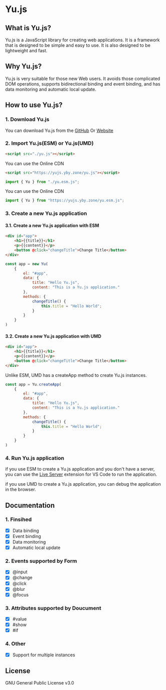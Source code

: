 # Yu.js


## What is Yu.js?

Yu.js is a JavaScript library for creating web applications. It is a framework that is designed to be simple and easy to use. It is also designed to be lightweight and fast.

## Why Yu.js?

Yu.js is very suitable for those new Web users. It avoids those complicated DOM operations, supports bidirectional binding and event binding, and has data monitoring and automatic local update.

## How to use Yu.js?

### 1. Download Yu.js

You can download Yu.js from the [GitHub](https://github.com/Okysu/Yu.js) Or [Website](https://yujs.yby.zone)

### 2. Import Yu.js(ESM) or Yu.js(UMD)

```html
<script src="./yu.js"></script>
```
You can use the Online CDN

```html
<script src="https://yujs.yby.zone/yu.js"></script>
```

```javascript
import { Yu } from "./yu.esm.js";
```

You can use the Online CDN

```javascript
import { Yu } from "https://yujs.yby.zone/yu.esm.js";
``` 

### 3. Create a new Yu.js application

#### 3.1. Create a new Yu.js application with ESM

```html
<div id="app">
    <h1>{{title}}</h1>
    <p>{{content}}</p>
    <button @click="changeTitle">Change Title</button>
</div>
```

```javascript
const app = new Yu(
    {
        el: "#app",
        data: {
            title: "Hello Yu.js",
            content: "This is a Yu.js application."
        },
        methods: {
            changeTitle() {
                this.title = "Hello World";
            }
        }
    }
)
```

#### 3.2. Create a new Yu.js application with UMD

```html
<div id="app">
    <h1>{{title}}</h1>
    <p>{{content}}</p>
    <button @click="changeTitle">Change Title</button>
</div>
```

Unlike ESM, UMD has a createApp method to create Yu.js instances.

```javascript
const app = Yu.createApp(
    {
        el: "#app",
        data: {
            title: "Hello Yu.js",
            content: "This is a Yu.js application."
        },
        methods: {
            changeTitle() {
                this.title = "Hello World";
            }
        }
    }
)
```

### 4. Run Yu.js application

if you use ESM to create a Yu.js application and you don't have a server, you can use the [Live Server](https://marketplace.visualstudio.com/items?itemName=ritwickdey.LiveServer) extension for VS Code to run the application.

if you use UMD to create a Yu.js application, you can debug the application in the browser.

## Documentation

### 1. Finsihed

- [x] Data binding
- [x] Event binding
- [x] Data monitoring
- [x] Automatic local update

### 2. Events supported by Form

- [x] @input
- [x] @change
- [x] @click
- [x] @blur
- [x] @focus

### 3. Attributes supported by Doucument

- [x] #value
- [x] #show
- [x] #if

### 4. Other

- [x] Support for multiple instances

## License

GNU General Public License v3.0

